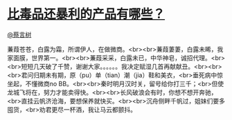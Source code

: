 
#  [比毒品还暴利的产品有哪些？](https://zhihu.com/questions/30171430)



[@蔡言树](https://zhihu.com/people/5d8b575adaba9159f3c4aad36c099e27)

蒹葭苍苍，白露为霜，所谓伊人，在做微商。&lt;br&gt;&lt;br&gt;蒹葭萋萋，白露未晞，我家面膜，世界第一。&lt;br&gt;&lt;br&gt;蒹葭采采，白露未已，中华神皂，诚招代理。&lt;br&gt;&lt;br&gt;短短几天破了千赞，谢谢大家。。。。。。我决定赋湿几首再献献丑。&lt;br&gt;&lt;br&gt;&lt;br&gt;君问归期未有期，原（pu）单（tian）潮（jia）鞋和美衣，&lt;br&gt;垂死病中惊坐起，不懂微商no BB。&lt;br&gt;&lt;br&gt;秦时明月汉时关，留号给你打三千；&lt;br&gt;但使龙城飞将在，努力才能卖得快。&lt;br&gt;&lt;br&gt;长风破浪会有时，你想不想开奔驰，&lt;br&gt;直挂云帆济沧海，要想保养就快买。&lt;br&gt;&lt;br&gt;沉舟侧畔千帆过，姐妹们要多囤货，&lt;br&gt;劝君更尽一杯酒，我让马云都颤抖。